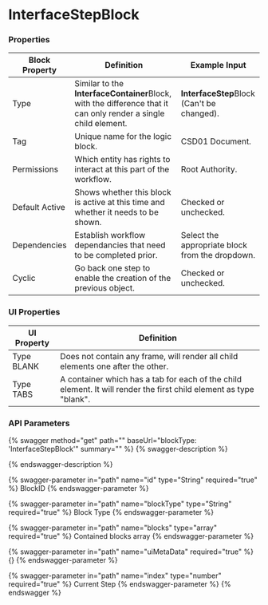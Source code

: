 # InterfaceStepBlock

### Properties

| Block Property | Definition                                                                                                      | Example Input                                   |
| -------------- | --------------------------------------------------------------------------------------------------------------- | ----------------------------------------------- |
| Type           | Similar to the **InterfaceContainer**Block, with the difference that it can only render a single child element. | **InterfaceStep**Block (Can't be changed).      |
| Tag            | Unique name for the logic block.                                                                                | CSD01 Document.                                 |
| Permissions    | Which entity has rights to interact at this part of the workflow.                                               | Root Authority.                                 |
| Default Active | Shows whether this block is active at this time and whether it needs to be shown.                               | Checked or unchecked.                           |
| Dependencies   | Establish workflow dependancies that need to be completed prior.                                                | Select the appropriate block from the dropdown. |
| Cyclic         | Go back one step to enable the creation of the previous object.                                                 | Checked or unchecked.                           |

### UI Properties

| UI Property | Definition                                                                                                         |
| ----------- | ------------------------------------------------------------------------------------------------------------------ |
| Type BLANK  | Does not contain any frame, will render all child elements one after the other.                                    |
| Type TABS   | A container which has a tab for each of the child element. It will render the first child element as type "blank". |

### API Parameters

{% swagger method="get" path="" baseUrl="blockType: 'InterfaceStepBlock'" summary="" %}
{% swagger-description %}

{% endswagger-description %}

{% swagger-parameter in="path" name="id" type="String" required="true" %}
BlockID
{% endswagger-parameter %}

{% swagger-parameter in="path" name="blockType" type="String" required="true" %}
Block Type
{% endswagger-parameter %}

{% swagger-parameter in="path" name="blocks" type="array" required="true" %}
Contained blocks array
{% endswagger-parameter %}

{% swagger-parameter in="path" name="uiMetaData" required="true" %}
{}
{% endswagger-parameter %}

{% swagger-parameter in="path" name="index" type="number" required="true" %}
Current Step
{% endswagger-parameter %}
{% endswagger %}
